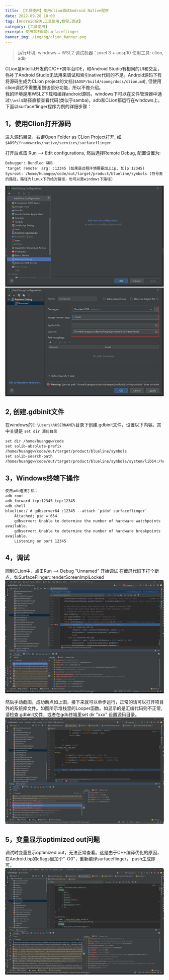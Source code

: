 ```yaml
---
title: 【工具使用】使用clion调试Android Native程序
date: 2022-09-28 18:00
tag: [Android系统,工具使用,教程,调试]
category: [工具使用]
excerpt: 使用IDE调试surfaceflinger
banner_img: /img/bg/clion_banner.png
---
```


> 运行环境: windows + WSL2 
> 调试机器：pixel 3 + aosp10
> 使用工具: clion, adb

CLion是IntelliJ开发的C/C++跨平台IDE，和Android Studio有相同的UI和交互，弥补了Android Studio无法用来调试和索引native代码的不足。Android源码下有将源码生成为CLion project的文档(`$AOSP/build/soong/docs/clion.md`), 但使用clion调试不需要用到该部分功能，所以不做介绍。  
我的环境是用WSL2下载和编译android源码，windows下可以在文件管理器中通过`\\wsl$`路径直接查看代码(类似于samba)，adb和CLion都运行在windows上。 
下面以surfaceflinger程序为例的详细步骤：

## 1，使用Clion打开源码  
进入源码目录，右键Open Folder as CLion Project打开, 如`$AOSP/frameworks/native/services/surfaceflinger`

打开后点击 Run --> Edit configurations, 然后选择Remote Debug, 配置设置为:
```
Debugger: Bundled GDB
'target remote' arg: :12345 (如果是远程环境需要加上ip, 如ip:12345)
Sysroot: /home/huangqw/code/out/target/product/blueline/symbols (符号表的路径，路径为linux下的绝对路径，也可以是windows下路径)
```
![](/img/blog/clion_remote_debug_config.png)
![](/img/blog/clion_remote_debug_config2.png)

## 2, 创建.gdbinit文件
在windows的`C:\Users\%USERNAME%`目录下创建.gdbinit文件，设置以下内容。其中关键是 `set dir 源码目录`
```
set dir /home/huangqw/code
set solib-absolute-prefix /home/huangqw/code/out/target/product/blueline/symbols
set solib-search-path /home/huangqw/code/out/target/product/blueline/symbols/system/lib64:/home/huangqw/code/out/target/product/blueline/symbols/system/lib64/hw:/home/huangqw/code/out/target/product/blueline/symbols/system/lib64/ssl/engines:/home/huangqw/code/out/target/product/blueline/symbols/system/lib64/drm:/home/huangqw/code/out/target/product/blueline/symbols/system/lib64/egl:/home/huangqw/code/out/target/product/blueline/symbols/system/lib64/soundfx:/home/huangqw/code/out/target/product/blueline/symbols/vendor/lib64:/home/huangqw/code/out/target/product/blueline/symbols/vendor/lib64/hw:/home/huangqw/code/out/target/product/blueline/symbols/vendor/lib64/egl
```

## 3，Windows终端下操作
```
使用adb连接手机：
adb root
adb forward tcp:12345 tcp:12345
adb shell
blueline:/ # gdbserver64 :12345 --attach `pidof surfaceflinger`
    Attached; pid = 654
    gdbserver: Unable to determine the number of hardware watchpoints available.
    gdbserver: Unable to determine the number of hardware breakpoints available.
    Listening on port 12345
```

## 4，调试
回到CLion中，点击Run --> Debug "Unnamed" 开始调试
在截屏代码下打个断点，如SurfaceFlinger::renderScreenImplLocked
![](/img/blog/clion_debug_ok.png)

然后手动截图，成功断点如上图，接下来就可以单步运行，正常的话可以打开项目外的系统库文件。如图所示堆栈里的Looper函数。如显示的是汇编代码则不正常, 请检查.gdbinit文件，或者在gdb终端里set dir "xxx" 设置源码目录。
![](/img/blog/clion_debug_ok2.png)

## 5，变量显示optimized out问题
调试时变量显示optimized out，无法正常查看。这是由于C++编译优化的原因，在Android.bp的cflags里加个"-O0"，重新编译surfaceflinger， push生成即可。
![](/img/blog/clion_debug_ok3.png)